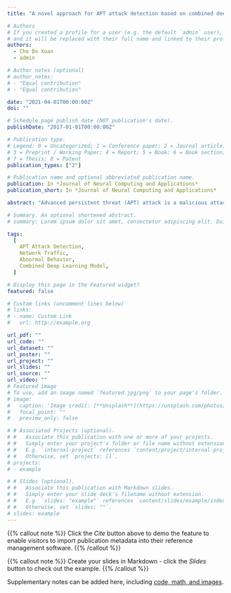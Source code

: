 ```yaml
---
title: "A novel approach for APT attack detection based on combined deep learning model"

# Authors
# If you created a profile for a user (e.g. the default `admin` user), write the username (folder name) here
# and it will be replaced with their full name and linked to their profile.
authors:
  - Cho Do Xuan
  - admin

# Author notes (optional)
# author_notes:
# - "Equal contribution"
# - "Equal contribution"

date: "2021-04-01T00:00:00Z"
doi: ""

# Schedule page publish date (NOT publication's date).
publishDate: "2017-01-01T00:00:00Z"

# Publication type.
# Legend: 0 = Uncategorized; 1 = Conference paper; 2 = Journal article;
# 3 = Preprint / Working Paper; 4 = Report; 5 = Book; 6 = Book section;
# 7 = Thesis; 8 = Patent
publication_types: ["2"]

# Publication name and optional abbreviated publication name.
publication: In *Journal of Neural Computing and Applications*
publication_short: In *Journal of Neural Computing and Applications*

abstract: "Advanced persistent threat (APT) attack is a malicious attack type which has intentional and clear targets. This attack technique has become a challenge for information security systems of organizations, governments, and businesses. The approaches of using machine learning or deep learning algorithms to analyze signs and abnormal behaviors of network traffic for detecting and preventing APT attacks have become popular in recent years. However, the APT attack detection approach that uses behavior analysis and evaluation techniques is facing many difficulties due to the lack of typical data of attack campaigns. To handle this situation, recent studies have selected and extracted the APT attack behaviors which based on datasets are built from experimental tools. Consequently, these properties are few and difficult to obtain in practical monitoring systems. Therefore, although the experimental results show good detection, it does not bring high efficiency in practice. For above reasons, in this paper, a new method based on network traffic analysis using a combined deep learning model to detect APT attacks will be proposed. Specifically, individual deep learning networks such as multilayer perceptron (MLP), cnvolutional neural network (CNN), and long short-term memory (LSTM) will also be sought, built and linked into combined deep learning networks to analyze and detect signs of APT attacks in network traffic. To detect APT attack signals, the combined deep learning models are performed in two main stages including (i) extracting IP features based on flow: In this phase, we will analyze network traffic into networking flows by IP address and then use the combined deep learning models to extract IP features by network flow; (ii) classifying APT attack IPs: Based on IP features extracted in a task (i), the APT attack IPs and normal IPs will be identified and classified. The proposal of a combined deep learning model to detect APT attacks based on network traffic is a new approach, and there is no research proposed and applied yet. In the experimental section, combined deep learning models proved their superior abilities to ensure accuracy on all measurements from 93 to 98%. This is a very good result for APT attack detection based on network traffic."

# Summary. An optional shortened abstract.
# summary: Lorem ipsum dolor sit amet, consectetur adipiscing elit. Duis posuere tellus ac convallis placerat. Proin tincidunt magna sed ex sollicitudin condimentum.

tags:
  [
    APT Attack Detection,
    Network Traffic,
    Abnormal Behavior,
    Combined Deep Learning Model,
  ]

# Display this page in the Featured widget?
featured: false

# Custom links (uncomment lines below)
# links:
# - name: Custom Link
#   url: http://example.org

url_pdf: ""
url_code: ""
url_dataset: ""
url_poster: ""
url_project: ""
url_slides: ""
url_source: ""
url_video: ""
# Featured image
# To use, add an image named `featured.jpg/png` to your page's folder.
# image:
#   caption: 'Image credit: [**Unsplash**](https://unsplash.com/photos/pLCdAaMFLTE)'
#   focal_point: ""
#   preview_only: false

# # Associated Projects (optional).
# #   Associate this publication with one or more of your projects.
# #   Simply enter your project's folder or file name without extension.
# #   E.g. `internal-project` references `content/project/internal-project/index.md`.
# #   Otherwise, set `projects: []`.
# projects:
# - example

# # Slides (optional).
# #   Associate this publication with Markdown slides.
# #   Simply enter your slide deck's filename without extension.
# #   E.g. `slides: "example"` references `content/slides/example/index.md`.
# #   Otherwise, set `slides: ""`.
# slides: example
---
```


{{% callout note %}}
Click the _Cite_ button above to demo the feature to enable visitors to import publication metadata into their reference management software.
{{% /callout %}}

{{% callout note %}}
Create your slides in Markdown - click the _Slides_ button to check out the example.
{{% /callout %}}

Supplementary notes can be added here, including [code, math, and images](https://wowchemy.com/docs/writing-markdown-latex/).
